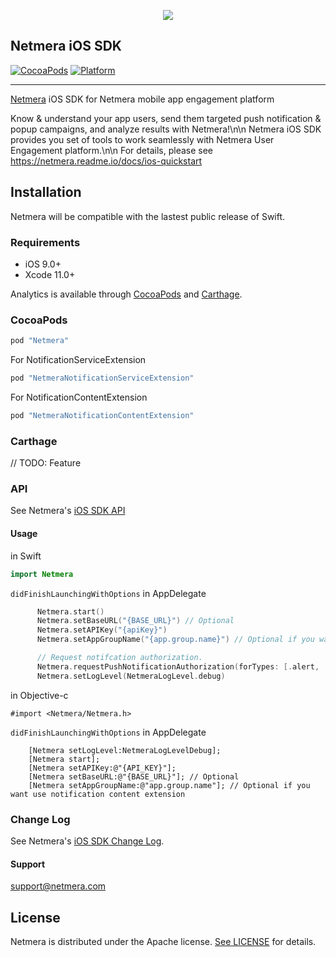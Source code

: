 <p align="center">
  <img src="https://www.netmera.com/wp-content/uploads/2019/10/netmera_logo-1.png"/>
</p>

## Netmera iOS SDK
[![CocoaPods](https://img.shields.io/cocoapods/v/Netmera.svg)](https://cocoapods.org/pods/netmera) [![Platform][PlatformBadge]][PlatformLink]

---

[Netmera](https://www.netmera.com) iOS SDK for Netmera mobile app engagement platform

Know & understand your app users, send them targeted push notification & popup campaigns, and analyze results with Netmera!\n\n  Netmera iOS SDK provides you set of tools to work seamlessly with Netmera User Engagement platform.\n\n  For details, please see https://netmera.readme.io/docs/ios-quickstart


## Installation

Netmera will be compatible with the lastest public release of Swift.

### Requirements

* iOS 9.0+
* Xcode 11.0+
 
Analytics is available through [CocoaPods](http://cocoapods.org) and [Carthage](https://github.com/Carthage/Carthage).

### CocoaPods

```ruby
pod "Netmera"
```
For NotificationServiceExtension

```ruby
pod "NetmeraNotificationServiceExtension"
```

For NotificationContentExtension

```ruby
pod "NetmeraNotificationContentExtension"
```


### Carthage
// TODO: Feature

### API
See Netmera's [iOS SDK API](https://developer.netmera.com/en/IOS/Quick-Start)

#### Usage
in Swift

```swift
import Netmera
```

```didFinishLaunchingWithOptions``` in AppDelegate

```swift
      Netmera.start()
      Netmera.setBaseURL("{BASE_URL}") // Optional
      Netmera.setAPIKey("{apiKey}")
      Netmera.setAppGroupName("{app.group.name}") // Optional if you want use notification content extension

      // Request notifcation authorization.
      Netmera.requestPushNotificationAuthorization(forTypes: [.alert, .sound, .badge])
      Netmera.setLogLevel(NetmeraLogLevel.debug)
```

in Objective-c

```objc
#import <Netmera/Netmera.h>
```

```didFinishLaunchingWithOptions``` in AppDelegate

```objc
    [Netmera setLogLevel:NetmeraLogLevelDebug];
    [Netmera start];
    [Netmera setAPIKey:@"{API_KEY}"];
    [Netmera setBaseURL:@"{BASE_URL}"]; // Optional
    [Netmera setAppGroupName:@"app.group.name"]; // Optional if you want use notification content extension
```


### Change Log
See Netmera's [iOS SDK Change Log](https://developer.netmera.com/en/IOS/sdk-versions).

#### Support
support@netmera.com

## License

Netmera is distributed under the Apache license. [See LICENSE](./LICENSE.md) for details.

[PlatformBadge]: https://cocoapod-badges.herokuapp.com/p/Netmera/badge.png
[PlatformLink]: https://cocoapods.org/pods/Netmera
